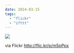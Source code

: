 ```yaml
---
date: 2014-03-15
tags: 
  - "flickr"
  - "ifttt"
---
```


![](http://farm8.staticflickr.com/7311/13177048393_7f86eaa4d5_b.jpg)  

  
  
via Flickr http://flic.kr/p/m5pPpx

